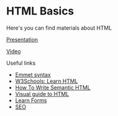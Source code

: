 # HTML Basics

Here's you can find materials about HTML

[Presentation](https://docs.google.com/presentation/d/1Z5DWsuAfXdLQ59y4fIajujCWnYxrYzje/edit?usp=drive_link&ouid=108144492209830896318&rtpof=true&sd=true)

[Video](https://drive.google.com/open?id=1R4UWqJe4oGY1o4idlvaf91j6S4dltiOl&usp=gmail)

Useful links

- [Emmet syntax](https://docs.emmet.io/abbreviations/syntax/)
- [W3Schools: Learn HTML](https://www.w3schools.com/html/html_intro.asp)
- [How To Write Semantic HTML](https://hackernoon.com/how-to-write-semantic-html-dkq3ulo)
- [Visual guide to HTML](https://htmlreference.io/)
- [Learn Forms](https://web.dev/learn/forms/)
- [SEO](https://developers.google.com/search/docs)

